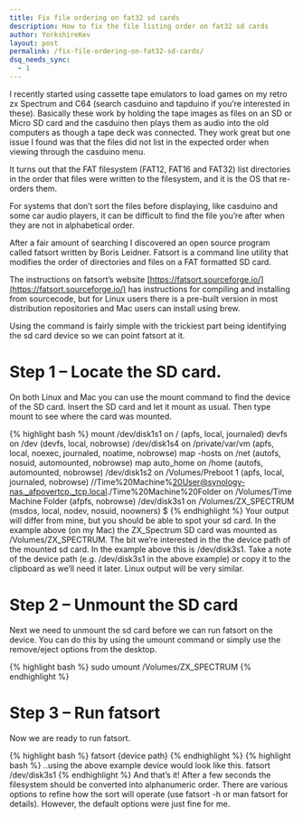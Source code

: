 ```yaml
---
title: Fix file ordering on fat32 sd cards
description: How to fix the file listing order on fat32 sd cards
author: YorkshireKev
layout: post
permalink: /fix-file-ordering-on-fat32-sd-cards/
dsq_needs_sync:
  - 1
---
```

I recently started using cassette tape emulators to load games on my retro zx Spectrum and C64 (search casduino and tapduino if you’re interested in these). Basically these work by holding the tape images as files on an SD or Micro SD card and the casduino then plays them as audio into the old computers as though a tape deck was connected. They work great but one issue I found was that the files did not list in the expected order when viewing through the casduino menu.

It turns out that the FAT filesystem (FAT12, FAT16 and FAT32) list directories in the order that files were written to the filesystem, and it is the OS that re-orders them.

For systems that don’t sort the files before displaying, like casduino and some car audio players, it can be difficult to find the file you’re after when they are not in alphabetical order.

After a fair amount of searching I discovered an open source program called fatsort written by Boris Leidner. Fatsort is a command line utility that modifies the order of directories and files on a FAT formatted SD card.

The instructions on fatsort’s website [https://fatsort.sourceforge.io/](https://fatsort.sourceforge.io/) has instructions for compiling and installing from sourcecode, but for Linux users there is a pre-built version in most distribution repositories and Mac users can install using brew.

Using the command is fairly simple with the trickiest part being identifying the sd card device so we can point fatsort at it.

# Step 1 – Locate the SD card. #
On both Linux and Mac you can use the mount command to find the device of the SD card. Insert the SD card and let it mount as usual. Then type mount to see where the card was mounted.

{% highlight bash %}
mount
/dev/disk1s1 on / (apfs, local, journaled)
devfs on /dev (devfs, local, nobrowse)
/dev/disk1s4 on /private/var/vm (apfs, local, noexec, journaled, noatime, nobrowse)
map -hosts on /net (autofs, nosuid, automounted, nobrowse)
map auto_home on /home (autofs, automounted, nobrowse)
/dev/disk1s2 on /Volumes/Preboot 1 (apfs, local, journaled, nobrowse)
//Time%20Machine%20User@synology-nas._afpovertcp._tcp.local./Time%20Machine%20Folder on /Volumes/Time Machine Folder (afpfs, nobrowse)
/dev/disk3s1 on /Volumes/ZX_SPECTRUM (msdos, local, nodev, nosuid, noowners)
$
{% endhighlight %}
Your output will differ from mine, but you should be able to spot your sd card. In the example above (on my Mac) the ZX_Spectrum SD card was mounted as /Volumes/ZX_SPECTRUM. The bit we’re interested in the the device path of the mounted sd card. In the example above this is /dev/disk3s1. Take a note of the device path (e.g. /dev/disk3s1 in the above example) or copy it to the clipboard as we’ll need it later. Linux output will be very similar.

# Step 2 – Unmount the SD card #
Next we need to unmount the sd card before we can run fatsort on the device. You can do this by using the umount command or simply use the remove/eject options from the desktop.

{% highlight bash %}
sudo umount /Volumes/ZX_SPECTRUM
{% endhighlight %}

# Step 3 – Run fatsort #
Now we are ready to run fatsort.

{% highlight bash %}
fatsort {device path}
{% endhighlight %}
{% highlight bash %}
..using the above example device would look like this.
fatsort /dev/disk3s1
{% endhighlight %}
And that’s it! After a few seconds the filesystem should be converted into alphanumeric order. There are various options to refine how the sort will operate (use fatsort -h or man fatsort for details). However, the default options were just fine for me.
